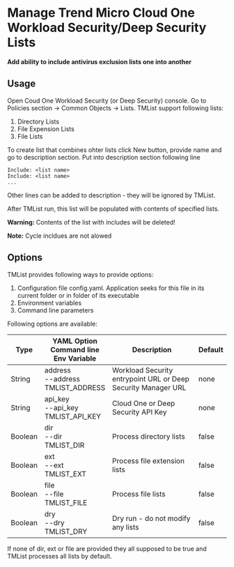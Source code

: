 
# Manage Trend Micro Cloud One Workload Security/Deep Security Lists

**Add ability to include antivirus exclusion lists one into another**

## Usage
Open Coud One Workload Security (or Deep Security) console. Go to Policies section -> Common Objects -> Lists.
TMList support following lists:
1. Directory Lists
2. File Expension Lists
3. File Lists

To create list that combines ohter lists click New button, provide name and go to description section. Put into description section following line
```
Include: <list name>
Include: <list name>
...
```
Other lines can be added to description - they will be ignored by TMList.

After TMList run, this list will be populated with contents of specified lists.

**Warning:** Contents of the list with includes will be deleted!

**Note:** Cycle incldues are not alowed 


## Options

TMList provides following ways to provide options:
1. Configuration file config.yaml. Application seeks for this file in its current folder or in folder of its executable
2. Environment variables
3. Command line parameters

Following options are available:

| Type | YAML Option<br/>Command line<br/>Env Variable | Description | Default |
| ---- | --------------------------------------------- | ----------- | ------- |
|String|address<br/>--address<br/>TMLIST_ADDRESS|Workload Security entrypoint URL or Deep Security Manager URL|none|
|String|api_key<br/>--api_key<br/>TMLIST_API_KEY|Cloud One or Deep Security API Key|none|
|Boolean|dir<br/>--dir<br/>TMLIST_DIR|Process directory lists|false|
|Boolean|ext<br/>--ext<br/>TMLIST_EXT|Process file extension lists|false|
|Boolean|file<br/>--file<br/>TMLIST_FILE|Process file lists|false|
|Boolean|dry<br/>--dry<br/>TMLIST_DRY|Dry run - do not modify any lists|false|

If none of dir, ext or file are provided they all supposed to be true and TMList processes all lists by default.
